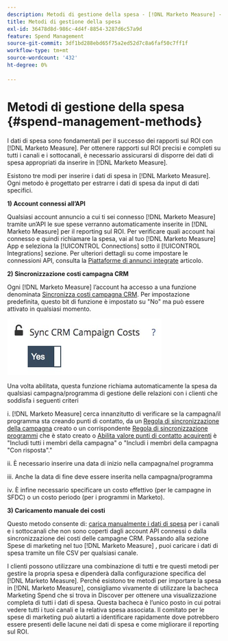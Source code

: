 ```yaml
---
description: Metodi di gestione della spesa - [!DNL Marketo Measure] - Documentazione del prodotto
title: Metodi di gestione della spesa
exl-id: 36478d8d-986c-4d4f-8854-3287d6c57a9d
feature: Spend Management
source-git-commit: 3df1bd288ebd65f75a2ed52d7c8a6faf50c7ff1f
workflow-type: tm+mt
source-wordcount: '432'
ht-degree: 0%

---
```


# Metodi di gestione della spesa {#spend-management-methods}

I dati di spesa sono fondamentali per il successo dei rapporti sul ROI con [!DNL Marketo Measure]. Per ottenere rapporti sul ROI precisi e completi su tutti i canali e i sottocanali, è necessario assicurarsi di disporre dei dati di spesa appropriati da inserire in [!DNL Marketo Measure].

Esistono tre modi per inserire i dati di spesa in [!DNL Marketo Measure]. Ogni metodo è progettato per estrarre i dati di spesa da input di dati specifici.

**1) Account connessi all’API**

Qualsiasi account annuncio a cui ti sei connesso [!DNL Marketo Measure] tramite un’API le sue spese verranno automaticamente inserite in [!DNL Marketo Measure] per il reporting sul ROI. Per verificare quali account hai connesso e quindi richiamare la spesa, vai al tuo [!DNL Marketo Measure] App e seleziona la [!UICONTROL Connections] sotto il [!UICONTROL Integrations] sezione. Per ulteriori dettagli su come impostare le connessioni API, consulta la [Piattaforme di annunci integrate](/help/api-connections/utilizing-marketo-measures-api-connections/integrated-ad-platforms.md#how-to-connect-ad-platforms) articolo.

**2) Sincronizzazione costi campagna CRM**

Ogni [!DNL Marketo Measure] l’account ha accesso a una funzione denominata [Sincronizza costi campagna CRM](/help/marketing-spend/spend-management/crm-campaign-costs.md#availability). Per impostazione predefinita, questo bit di funzione è impostato su &quot;No&quot; ma può essere attivato in qualsiasi momento.

![](assets/spend-management-methods-1.png)

Una volta abilitata, questa funzione richiama automaticamente la spesa da qualsiasi campagna/programma di gestione delle relazioni con i clienti che soddisfa i seguenti criteri

i. [!DNL Marketo Measure] cerca innanzitutto di verificare se la campagna/il programma sta creando punti di contatto, da un [Regola di sincronizzazione della campagna](/help/channel-tracking-and-setup/offline-channels/custom-campaign-sync.md) creato o un corrispondente [Regola di sincronizzazione programmi](/help/marketo-measure-and-marketo/marketo-measure-integrations-with-marketo/marketo-engage-programs-integration.md) che è stato creato o [Abilita valore punti di contatto acquirenti](/help/channel-tracking-and-setup/offline-channels/deprecated-processes/syncing-offline-campaigns.md#how-to-create-a-campaign-and-sync-buyer-touchpoints) è &quot;Includi tutti i membri della campagna&quot; o &quot;Includi i membri della campagna &quot;Con risposta&quot;.&quot;

ii. È necessario inserire una data di inizio nella campagna/nel programma

iii. Anche la data di fine deve essere inserita nella campagna/programma

iv. È infine necessario specificare un costo effettivo (per le campagne in SFDC) o un costo periodo (per i programmi in Marketo).

**3) Caricamento manuale dei costi**

Questo metodo consente di: [carica manualmente i dati di spesa](/help/marketing-spend/spend-management/marketing-channel-costs.md#uploading-marketing-costs) per i canali e i sottocanali che non sono coperti dagli account API connessi o dalla sincronizzazione dei costi delle campagne CRM. Passando alla sezione Spese di marketing nel tuo [!DNL Marketo Measure] , puoi caricare i dati di spesa tramite un file CSV per qualsiasi canale.

I clienti possono utilizzare una combinazione di tutti e tre questi metodi per gestire la propria spesa e dipenderà dalla configurazione specifica del [!DNL Marketo Measure]. Perché esistono tre metodi per importare la spesa in [!DNL Marketo Measure], consigliamo vivamente di utilizzare la bacheca Marketing Spend che si trova in Discover per ottenere una visualizzazione completa di tutti i dati di spesa. Questa bacheca è l’unico posto in cui potrai vedere tutti i tuoi canali e la relativa spesa associata. Il comitato per le spese di marketing può aiutarti a identificare rapidamente dove potrebbero essere presenti delle lacune nei dati di spesa e come migliorare il reporting sul ROI.
